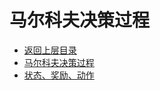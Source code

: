 # 马尔科夫决策过程

* [返回上层目录](../reinforcement-learning-basic-concept.md)
* [马尔科夫决策过程](markov-decision-processes/markov-decision-processes.md)
* [状态、奖励、动作](state-reward-action/state-reward-action.md)

